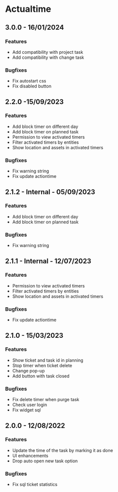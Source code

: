 # Actualtime

## 3.0.0 - 16/01/2024
### Features
- Add compatibility with project task
- Add compatibility with change task
### Bugfixes
- Fix autostart css
- Fix disabled button

## 2.2.0 -15/09/2023
### Features
- Add block timer on different day
- Add block timer on planned task
- Permission to view activated timers
- Filter activated timers by entities
- Show location and assets in activated timers
### Bugfixes
- Fix warning string
- Fix update actiontime

## 2.1.2 - Internal - 05/09/2023
### Features
- Add block timer on different day
- Add block timer on planned task
### Bugfixes
- Fix warning string

## 2.1.1 - Internal - 12/07/2023
### Features
- Permission to view activated timers
- Filter activated timers by entities
- Show location and assets in activated timers
### Bugfixes
- Fix update actiontime

## 2.1.0 - 15/03/2023
### Features
- Show ticket and task id in planning
- Stop timer when ticket delete
- Change pop-up
- Add button with task closed
### Bugfixes
- Fix delete timer when purge task
- Check user login
- Fix widget sql

## 2.0.0 - 12/08/2022
### Features
- Update the time of the task by marking it as done
- UI enhancements
- Drop auto open new task option
### Bugfixes
- Fix sql ticket statistics
